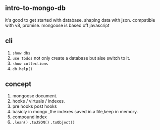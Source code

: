 ## intro-to-mongo-db

it's good to get started with database.  shaping data with json. compatible with v8, promise.
mongoose is based off javascript

## cli

1. `show dbs`
2. `use todos` not only create a database but alse switch to it.
3. `show collections`
4.  `db.help()`

## concept

1. mongoose document.
2. hooks / virtuals / indexes.
3. pre hooks  post hooks
4. basicly in mongo ,the indexes saved in a file,keep in memory.
5. compound index
6. `.lean()`  `.toJSON()`    `.toObject()`

